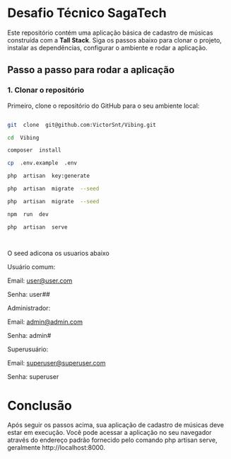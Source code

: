 
# Desafio Técnico SagaTech

  

Este repositório contém uma aplicação básica de cadastro de músicas construída com a **Tall Stack**. Siga os passos abaixo para clonar o projeto, instalar as dependências, configurar o ambiente e rodar a aplicação.

  

## Passo a passo para rodar a aplicação

  

### 1. Clonar o repositório

Primeiro, clone o repositório do GitHub para o seu ambiente local:

```bash

git  clone  git@github.com:VictorSnt/Vibing.git

cd  Vibing

composer  install

cp  .env.example  .env

php  artisan  key:generate

php  artisan  migrate  --seed

php  artisan  migrate  --seed

npm  run  dev

php  artisan  serve

  

```

  

O seed adicona os usuarios abaixo

  

Usuário comum:

Email: user@user.com

Senha: user##

Administrador:

Email: admin@admin.com

Senha: admin#

Superusuário:

Email: superuser@superuser.com

Senha: superuser

  

# Conclusão

  
Após seguir os passos acima, sua aplicação de cadastro de músicas deve estar em execução. Você pode acessar a aplicação no seu navegador através do endereço padrão fornecido pelo comando php artisan serve, geralmente http://localhost:8000.